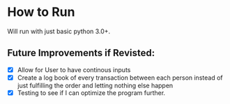 # How to Run

Will run with just basic python 3.0+. 

## Future Improvements if Revisted:
  -[x] Allow for User to have continous inputs
  -[x] Create a log book of every transaction between each person instead of just fulfilling the order and letting nothing else happen
  -[x] Testing to see if I can optimize the program further.
